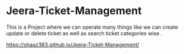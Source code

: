 # Jeera-Ticket-Management
This is a Project where we can operate many things like we can create update or delete ticket as well as search ticket categories wise .

https://shaaz383.github.io/Jeera-Ticket-Management/
